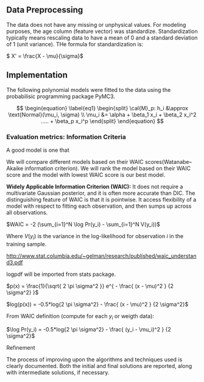 ## Data Preprocessing

The data does not have any missing or unphysical values. For modeling purposes, the age column (feature vector) was standardize. Standardization typically means rescaling data to have a mean of 0 and a standard deviation of 1 (unit variance). THe formula for standardization is:

$ X' = \frac{X - \mu}{\sigma}$


## Implementation

The following polynomial models were fitted to the data using the probabilisic programming package PyMC3.

$$
\begin{equation} \label{eq1}
\begin{split}
\cal{M}_p: h_i &\approx \text{Normal}(\mu_i, \sigma) \\
 \mu_i &= \alpha + \beta_1 x_i + \beta_2 x_i^2 ..... + \beta_p x_i^p
\end{split}
\end{equation}
$$ 

### Evaluation metrics: Information Criteria

A good model is one that 



We will compare different models based on their WAIC scores(Watanabe–Akaike information criterion). We will rank the model based on their WAIC score and the model with lowest WAIC score is our best model.

**Widely Applicable Information Criterion (WAIC):** It does not require a multivariate Gaussian posterior, and it is often more accurate than DIC. The distinguishing feature of WAIC is that it is pointwise. It access flexibility of a model with respect to fitting each observation, and then sumps up across all observations.

$WAIC = -2 (\sum_{i=1}^N \log Pr(y_i) - \sum_{i=1}^N V(y_i))$

Where $V(y_i)$ is the variance in the log-likelihood for observation $i$ in the training sample.

http://www.stat.columbia.edu/~gelman/research/published/waic_understand3.pdf

logpdf will be imported from stats package. </br>

$p(x) = \frac{1}{\sqrt{ 2 \pi \sigma^2 }} e^{ - \frac{ (x - \mu)^2 } {2 \sigma^2} }$

$log(p(x)) = -0.5*log{2 \pi \sigma^2} - \frac{ (x - \mu)^2 } {2 \sigma^2}$

From WAIC definition (compute for each $y_i$ or weigth data):

$\log Pr(y_i) = -0.5*log{2 \pi \sigma^2} - \frac{ (y_i - \mu_i)^2 } {2 \sigma^2}$

Refinement

The process of improving upon the algorithms and techniques used is clearly documented. Both the initial and final solutions are reported, along with intermediate solutions, if necessary.
